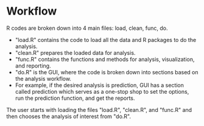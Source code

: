 Workflow
======
R codes are broken down into 4 main files: load, clean, func, do.
- "load.R" contains the code to load all the data and R packages to do the analysis.
- "clean.R" prepares the loaded data for analysis. 
- "func.R" contains the functions and methods for analysis, visualization, and reporting.
- "do.R" is the GUI, where the code is broken down into sections based on the analysis workflow. 
- For example, if the desired analysis is prediction, GUI has a section called prediction which serves as a one-stop shop to set the options, run the prediction function, and get the reports.

The user starts with loading the files "load.R", "clean.R", and "func.R" and then chooses the analysis of interest from "do.R".

